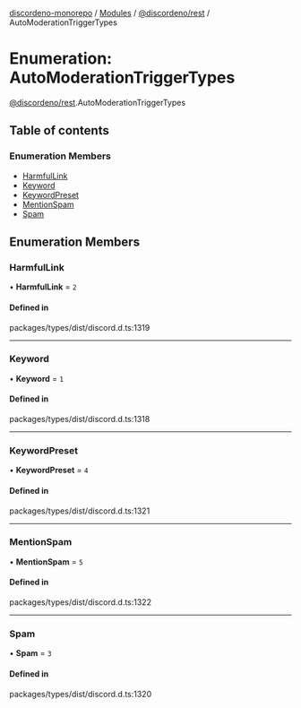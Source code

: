 [discordeno-monorepo](../README.md) / [Modules](../modules.md) / [@discordeno/rest](../modules/discordeno_rest.md) / AutoModerationTriggerTypes

# Enumeration: AutoModerationTriggerTypes

[@discordeno/rest](../modules/discordeno_rest.md).AutoModerationTriggerTypes

## Table of contents

### Enumeration Members

- [HarmfulLink](discordeno_rest.AutoModerationTriggerTypes.md#harmfullink)
- [Keyword](discordeno_rest.AutoModerationTriggerTypes.md#keyword)
- [KeywordPreset](discordeno_rest.AutoModerationTriggerTypes.md#keywordpreset)
- [MentionSpam](discordeno_rest.AutoModerationTriggerTypes.md#mentionspam)
- [Spam](discordeno_rest.AutoModerationTriggerTypes.md#spam)

## Enumeration Members

### HarmfulLink

• **HarmfulLink** = `2`

#### Defined in

packages/types/dist/discord.d.ts:1319

---

### Keyword

• **Keyword** = `1`

#### Defined in

packages/types/dist/discord.d.ts:1318

---

### KeywordPreset

• **KeywordPreset** = `4`

#### Defined in

packages/types/dist/discord.d.ts:1321

---

### MentionSpam

• **MentionSpam** = `5`

#### Defined in

packages/types/dist/discord.d.ts:1322

---

### Spam

• **Spam** = `3`

#### Defined in

packages/types/dist/discord.d.ts:1320
